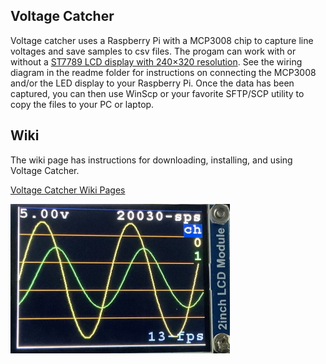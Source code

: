 Voltage Catcher
---------------

Voltage catcher uses a Raspberry Pi with a MCP3008 chip to capture line voltages and save samples to csv files.  The progam can work with or without a [ST7789 LCD display with 240×320 resolution](https://www.amazon.com/dp/B081Q79X2F).  See the wiring diagram in the readme folder for instructions on connecting the MCP3008 and/or the LED display to your Raspberry Pi.   Once the data has been captured, you can then use WinScp or your favorite SFTP/SCP utility to copy the files to your PC or laptop.


## Wiki
The wiki page has instructions for downloading, installing, and using Voltage Catcher.

   [Voltage Catcher Wiki Pages](https://github.com/wryan67/VoltageCatcher/wiki)


[<img src="https://github.com/wryan67/VoltageCatcher/blob/master/readme/st7789%20display.thumbnail.jpg?raw=true">](https://github.com/wryan67/VoltageCatcher/wiki)
